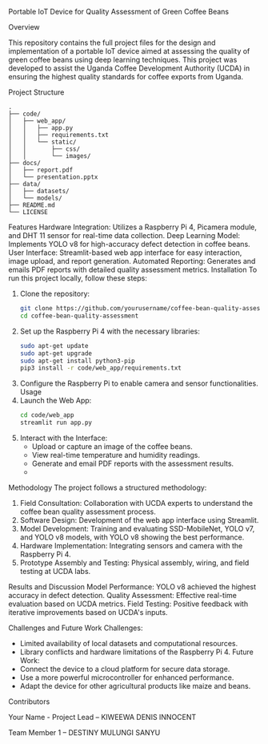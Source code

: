 Portable IoT Device for Quality Assessment of Green Coffee Beans

Overview

This repository contains the full project files for the design and implementation of a portable IoT device aimed at assessing the quality of green coffee beans using deep learning techniques. This project was developed to assist the Uganda Coffee Development Authority (UCDA) in ensuring the highest quality standards for coffee exports from Uganda.

Project Structure

```plaintext
.
├── code/
│   ├── web_app/
│   │   ├── app.py
│   │   ├── requirements.txt
│   │   └── static/
│   │       ├── css/
│   │       └── images/
├── docs/
│   ├── report.pdf
│   └── presentation.pptx
├── data/
│   ├── datasets/
│   └── models/
├── README.md
└── LICENSE
```
Features
Hardware Integration: Utilizes a Raspberry Pi 4, Picamera module, and DHT 11 sensor for real-time data collection.
Deep Learning Model: Implements YOLO v8 for high-accuracy defect detection in coffee beans.
User Interface: Streamlit-based web app interface for easy interaction, image upload, and report generation.
Automated Reporting: Generates and emails PDF reports with detailed quality assessment metrics.
Installation
To run this project locally, follow these steps:
1. Clone the repository:
    ```bash
    git clone https://github.com/yourusername/coffee-bean-quality-assessment.git
    cd coffee-bean-quality-assessment
    ```
2. Set up the Raspberry Pi 4 with the necessary libraries:
    ```bash
    sudo apt-get update
    sudo apt-get upgrade
    sudo apt-get install python3-pip
    pip3 install -r code/web_app/requirements.txt
    ```
3. Configure the Raspberry Pi to enable camera and sensor functionalities.
Usage
1. Launch the Web App:
    ```bash
    cd code/web_app
    streamlit run app.py
    ```
2. Interact with the Interface:
   - Upload or capture an image of the coffee beans.
   - View real-time temperature and humidity readings.
   - Generate and email PDF reports with the assessment results.
   - 
Methodology
The project follows a structured methodology:
1. Field Consultation: Collaboration with UCDA experts to understand the coffee bean quality assessment process.
2. Software Design: Development of the web app interface using Streamlit.
3. Model Development: Training and evaluating SSD-MobileNet, YOLO v7, and YOLO v8 models, with YOLO v8 showing the best performance.
4. Hardware Implementation: Integrating sensors and camera with the Raspberry Pi 4.
5. Prototype Assembly and Testing: Physical assembly, wiring, and field testing at UCDA labs.

Results and Discussion
Model Performance: YOLO v8 achieved the highest accuracy in defect detection.
Quality Assessment: Effective real-time evaluation based on UCDA metrics.
Field Testing: Positive feedback with iterative improvements based on UCDA's inputs.

Challenges and Future Work
Challenges:
- Limited availability of local datasets and computational resources.
- Library conflicts and hardware limitations of the Raspberry Pi 4.
Future Work:
- Connect the device to a cloud platform for secure data storage.
- Use a more powerful microcontroller for enhanced performance.
- Adapt the device for other agricultural products like maize and beans.

Contributors

Your Name - Project Lead – KIWEEWA DENIS INNOCENT

Team Member 1 – DESTINY MULUNGI SANYU



